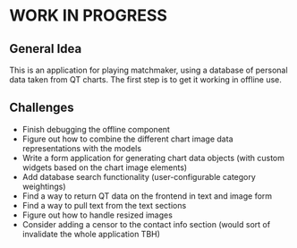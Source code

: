 # WORK IN PROGRESS

## General Idea
This is an application for playing matchmaker, using a database of personal data taken from QT charts.
The first step is to get it working in offline use.

## Challenges
- Finish debugging the offline component
- Figure out how to combine the different chart image data representations with the models
- Write a form application for generating chart data objects (with custom widgets based on the chart image elements)
- Add database search functionality (user-configurable category weightings)
- Find a way to return QT data on the frontend in text and image form
- Find a way to pull text from the text sections
- Figure out how to handle resized images
- Consider adding a censor to the contact info section (would sort of invalidate the whole application TBH)
